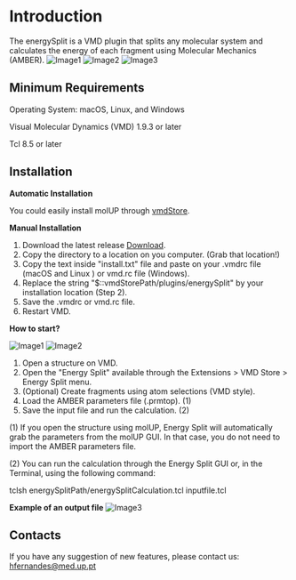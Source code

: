 # Introduction
The energySplit is a VMD plugin that splits any molecular system and calculates the energy of each fragment using Molecular Mechanics (AMBER).
![Image1](Screenshots/image1.gif)
![Image2](Screenshots/image2.gif)
![Image3](Screenshots/image3.gif)

## Minimum Requirements

Operating System: macOS, Linux, and Windows

Visual Molecular Dynamics (VMD) 1.9.3 or later

Tcl 8.5 or later

## Installation

**Automatic Installation**

You could easily install molUP through [vmdStore](https://github.com/BioSIM-Research-Group/vmdStore).


**Manual Installation**
1. Download the latest release [Download](https://github.com/henriquefer/energySplit/releases/latest).
2. Copy the directory to a location on you computer. (Grab that location!)
3. Copy the text inside "install.txt" file and paste on your .vmdrc file (macOS and Linux ) or vmd.rc file (Windows).
4. Replace the string "$::vmdStorePath/plugins/energySplit" by your installation location (Step 2).
5. Save the .vmdrc or vmd.rc file.
6. Restart VMD.

**How to start?**

![Image1](Screenshots/image1.gif)
![Image2](Screenshots/image2.gif)

1. Open a structure on VMD.
2. Open the "Energy Split" available through the Extensions > VMD Store > Energy Split menu.
3. (Optional) Create fragments using atom selections (VMD style).
4. Load the AMBER parameters file (.prmtop). (1)
5. Save the input file and run the calculation. (2)

(1) If you open the structure using molUP, Energy Split will automatically grab the parameters from the molUP GUI. In that case, you do not need to import the AMBER parameters file.

(2) You can run the calculation through the Energy Split GUI or, in the Terminal, using the following command:

tclsh energySplitPath/energySplitCalculation.tcl inputfile.tcl

**Example of an output file**
![Image3](Screenshots/image3.gif)

## Contacts
If you have any suggestion of new features, please contact us: hfernandes@med.up.pt